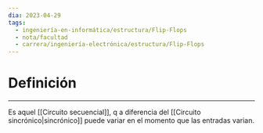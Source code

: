 ```yaml
---
dia: 2023-04-29
tags:
  - ingeniería-en-informática/estructura/Flip-Flops
  - nota/facultad
  - carrera/ingeniería-electrónica/estructura/Flip-Flops
---
```

# Definición
---
Es aquel [[Circuito secuencial]], q a diferencia del [[Circuito sincrónico|sincrónico]] puede variar en el momento que las entradas varian.